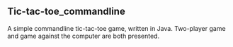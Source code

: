 ## Tic-tac-toe_commandline
A simple commandline tic-tac-toe game, written in Java. Two-player game and game against the computer are both presented.

